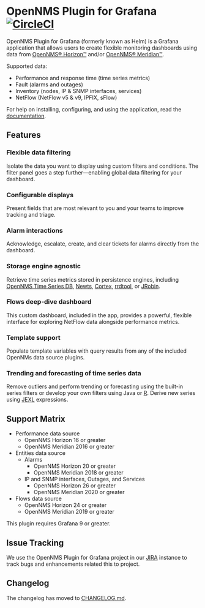 # OpenNMS Plugin for Grafana [![CircleCI](https://circleci.com/gh/OpenNMS/grafana-plugin.svg?style=svg)](https://circleci.com/gh/OpenNMS/grafana-plugin)

OpenNMS Plugin for Grafana (formerly known as Helm) is a Grafana application that allows users to create flexible monitoring dashboards using data from [OpenNMS® Horizon™](https://www.opennms.com/horizon/) and/or [OpenNMS® Meridian™](https://www.opennms.com/meridian/).

Supported data:
* Performance and response time (time series metrics)
* Fault (alarms and outages)
* Inventory (nodes, IP & SNMP interfaces, services)
* NetFlow (NetFlow v5 & v9, IPFIX, sFlow)

For help on installing, configuring, and using the application, read the [documentation](https://docs.opennms.com/grafana-plugin/latest/index.html).

## Features

### Flexible data filtering

Isolate the data you want to display using custom filters and conditions. The filter panel goes a step further—enabling global data filtering for your dashboard.

### Configurable displays

Present fields that are most relevant to you and your teams to improve tracking and triage.

### Alarm interactions

Acknowledge, escalate, create, and clear tickets for alarms directly from the dashboard.

### Storage engine agnostic

Retrieve time series metrics stored in persistence engines, including [OpenNMS Time Series DB](https://www.opennms.com/time-series-db/), [Newts](https://github.com/OpenNMS/newts), [Cortex](http://cortex.io/), [rrdtool](https://oss.oetiker.ch/rrdtool/), or [JRobin](https://github.com/OpenNMS/jrobin).

### Flows deep-dive dashboard

This custom dashboard, included in the app, provides a powerful, flexible interface for exploring NetFlow data alongside performance metrics.

### Template support

Populate template variables with query results from any of the included OpenNMs data source plugins.

### Trending and forecasting of time series data

Remove outliers and perform trending or forecasting using the built-in series filters or develop your own filters using Java or [R](https://www.r-project.org/). Derive new series using [JEXL](https://commons.apache.org/proper/commons-jexl/reference/syntax.html) expressions.

## Support Matrix

* Performance data source
  * OpenNMS Horizon 16 or greater
  * OpenNMS Meridian 2016 or greater
* Entities data source
  * Alarms
    * OpenNMS Horizon 20 or greater
    * OpenNMS Meridian 2018 or greater
  * IP and SNMP interfaces, Outages, and Services
    * OpenNMS Horizon 26 or greater
    * OpenNMS Meridian 2020 or greater
* Flows data source
  * OpenNMS Horizon 24 or greater
  * OpenNMS Meridian 2019 or greater

This plugin requires Grafana 9 or greater.

## Issue Tracking

We use the OpenNMS Plugin for Grafana project in our [JIRA](https://issues.opennms.org/projects/OPG) instance to track bugs and enhancements related this to project.

## Changelog

The changelog has moved to [CHANGELOG.md](https://github.com/OpenNMS/grafana-plugin/blob/develop/CHANGELOG.md).
